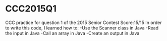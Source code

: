 # CCC2015Q1
CCC practice for question 1 of the 2015 Senior Contest
Score:15/15
In order to write this code, I learned how to:
-Use the Scanner class in Java
-Read the input in Java
-Call an array in Java
-Create an output in Java
